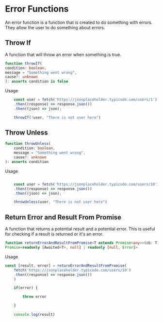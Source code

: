 # Error Functions

An error function is a function that is created to do something
with errors. They allow the user to do something about errors.

## Throw If

A function that will throw an error when something is true.

```ts
function throwIf(
condition: boolean, 
message = "Something went wrong", 
cause?: unknown
): asserts condition is false
```

Usage

```ts
    const user = fetch('https://jsonplaceholder.typicode.com/users/1')
    .then((response) => response.json())
    .then((json) => json);

    throwIf(!user, "There is not user here")
```

## Throw Unless

```ts
function throwUnless(
    condition: boolean, 
    message = "Something went wrong", 
    cause?: unknown
): asserts condition
```

Usage

```ts

    const user = fetch('https://jsonplaceholder.typicode.com/users/10')
    .then((response) => response.json())
    .then((json) => json);

    throwUnless(user, "There is not user here")
```

## Return Error and Result From Promise

A function that returns a potential result and a potential error.
This is useful for checking if a result is returned or it's an error.

```ts
function returnErrorAndResultFromPromise<T extends Promise<any>>(cb: T): 
Promise<readonly [Awaited<T>, null] | readonly [null, Error]>
```

Usage

```ts
const [result, error] = returnErrorAndResultFromPromise(
    fetch('https://jsonplaceholder.typicode.com/users/10')
    .then((response) => response.json())
    )

    if(error) {

        throw error        

    }
    
    console.log(result)

```
